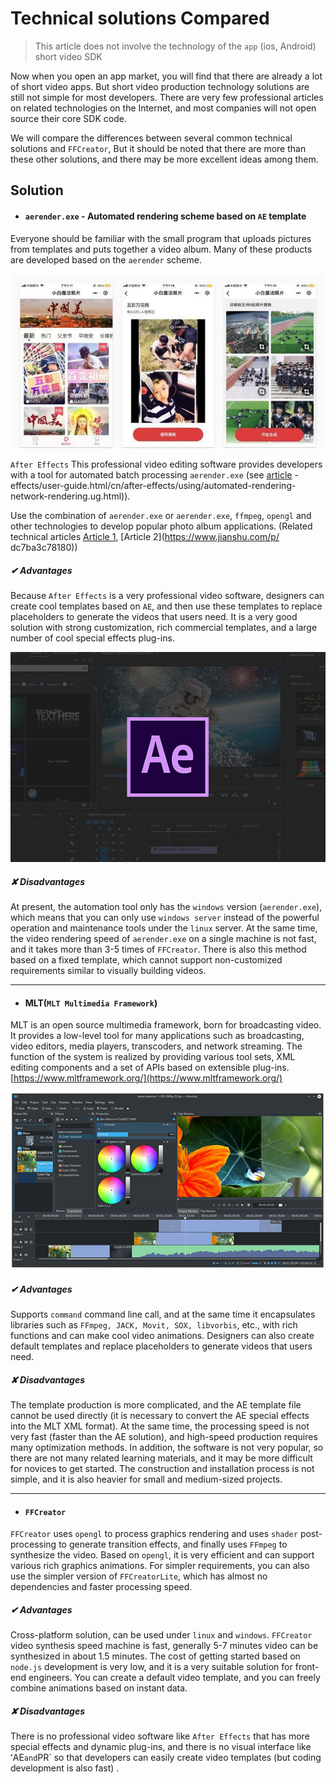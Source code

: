 # Technical solutions Compared

> This article does not involve the technology of the `app` (ios, Android) short video SDK

Now when you open an app market, you will find that there are already a lot of short video apps. But short video production technology solutions are still not simple for most developers.
There are very few professional articles on related technologies on the Internet, and most companies will not open source their core SDK code.

We will compare the differences between several common technical solutions and `FFCreator`, But it should be noted that there are more than these other solutions, and there may be more excellent ideas among them.

## Solution

- #### `aerender.exe` - Automated rendering scheme based on `AE` template

Everyone should be familiar with the small program that uploads pictures from templates and puts together a video album. Many of these products are developed based on the `aerender` scheme.

![img](../../_media/imgs/01.jpg)

`After Effects` This professional video editing software provides developers with a tool for automated batch processing `aerender.exe` (see [article](https://helpx.adobe.com/cn/after) -effects/user-guide.html/cn/after-effects/using/automated-rendering-network-rendering.ug.html)).

Use the combination of `aerender.exe` or `aerender.exe`, `ffmpeg`, `opengl` and other technologies to develop popular photo album applications.
(Related technical articles [Article 1](http://www.360doc.com/content/20/0506/03/36367108_910463236.shtml), [Article 2](https://www.jianshu.com/p/ dc7ba3c78180))

##### ✔ Advantages

Because `After Effects` is a very professional video software, designers can create cool templates based on `AE`, and then use these templates to replace placeholders to generate the videos that users need.
It is a very good solution with strong customization, rich commercial templates, and a large number of cool special effects plug-ins.

![img](../../_media/imgs/ae.jpg)

##### ✘ Disadvantages

At present, the automation tool only has the `windows` version (`aerender.exe`), which means that you can only use `windows server` instead of the powerful operation and maintenance tools under the `linux` server.
At the same time, the video rendering speed of `aerender.exe` on a single machine is not fast, and it takes more than 3-5 times of `FFCreator`. There is also this method based on a fixed template, which cannot support non-customized requirements similar to visually building videos.

---

- #### MLT(`MLT Multimedia Framework`)

MLT is an open source multimedia framework, born for broadcasting video. It provides a low-level tool for many applications such as broadcasting, video editors, media players, transcoders, and network streaming. The function of the system is realized by providing various tool sets, XML editing components and a set of APIs based on extensible plug-ins.
[https://www.mltframework.org/](https://www.mltframework.org/)

![img](../../_media/imgs/mlt.jpg)

##### ✔ Advantages

Supports `command` command line call, and at the same time it encapsulates libraries such as `FFmpeg, JACK, Movit, SOX, libvorbis`, etc., with rich functions and can make cool video animations. Designers can also create default templates and replace placeholders to generate videos that users need.

##### ✘ Disadvantages

The template production is more complicated, and the AE template file cannot be used directly (it is necessary to convert the AE special effects into the MLT XML format). At the same time, the processing speed is not very fast (faster than the AE solution), and high-speed production requires many optimization methods.
In addition, the software is not very popular, so there are not many related learning materials, and it may be more difficult for novices to get started. The construction and installation process is not simple, and it is also heavier for small and medium-sized projects.

---

- #### `FFCreator`

`FFCreator` uses `opengl` to process graphics rendering and uses `shader` post-processing to generate transition effects, and finally uses `FFmpeg` to synthesize the video. Based on `opengl`, it is very efficient and can support various rich graphics animations.
For simpler requirements, you can also use the simpler version of `FFCreatorLite`, which has almost no dependencies and faster processing speed.

##### ✔ Advantages

Cross-platform solution, can be used under `linux` and `windows`. `FFCreator` video synthesis speed machine is fast, generally 5-7 minutes video can be synthesized in about 1.5 minutes.
The cost of getting started based on `node.js` development is very low, and it is a very suitable solution for front-end engineers. You can create a default video template, and you can freely combine animations based on instant data.

##### ✘ Disadvantages

There is no professional video software like `After Effects` that has more special effects and dynamic plug-ins, and there is no visual interface like ʻAE` and `PR` so that developers can easily create video templates (but coding development is also fast) .
